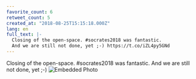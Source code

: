 ```yaml
---
favorite_count: 6
retweet_count: 5
created_at: "2018-08-25T15:15:18.000Z"
lang: en
full_text: |-
  Closing of the open-space. #socrates2018 was fantastic.
  And we are still not done, yet ;-) https://t.co/iZL4py5GNd
---
```


Closing of the open-space. #socrates2018 was fantastic. And we are still not
done, yet ;-)
![Embedded Photo](https://twitter-media-coderbyheart.s3.eu-north-1.amazonaws.com/1033372252308467713-DldGkz5XcAMcgLV.jpg)
